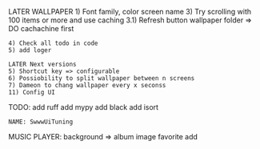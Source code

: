 LATER
  WALLPAPER
    1) Font family, color screen name
    3) Try scrolling with 100 items or more and use caching
      3.1) Refresh button wallpaper folder => DO cachachine first

    4) Check all todo in code
    5) add loger

    LATER Next versions
    5) Shortcut key => configurable
    6) Possiobility to split wallpaper between n screens
    7) Dameon to chang wallpaper every x seconss
    11) Config UI

TODO:
  add ruff
  add mypy
  add black
  add isort

    NAME: SwwwUiTuning

MUSIC PLAYER:
  background => album image
  favorite add

